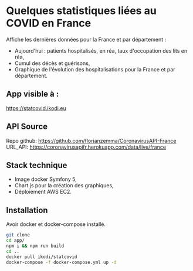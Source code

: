 # Quelques statistiques liées au COVID en France

Affiche les dernières données pour la France et par département :

- Aujourd'hui : patients hospitalisés, en réa, taux d'occupation des lits en réa,
- Cumul des décès et guérisons,
- Graphique de l'évolution des hospitalisations pour la France et par département.

## App visible à :

https://statcovid.ikodi.eu

## API Source

Repo github: https://github.com/florianzemma/CoronavirusAPI-France  
URL_API: https://coronavirusapifr.herokuapp.com/data/live/france

## Stack technique

- Image docker Symfony 5,
- Chart.js pour la création des graphiques,
- Déploiement AWS EC2.

## Installation

Avoir docker et docker-compose installé.

```bash
git clone
cd app/
npm i && npm run build
cd ..
docker pull ikodi/statcovid
docker-compose -f docker-compose.yml up -d
```
